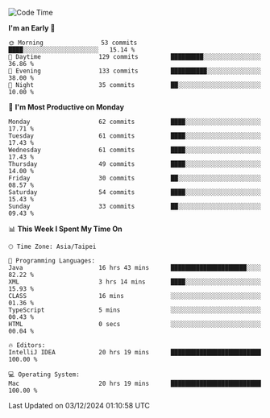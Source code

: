 <!--START_SECTION:waka-->
![Code Time](http://img.shields.io/badge/Code%20Time-1%2C476%20hrs%2040%20mins-blue)

**I'm an Early 🐤** 

```text
🌞 Morning                53 commits          ████░░░░░░░░░░░░░░░░░░░░░   15.14 % 
🌆 Daytime                129 commits         █████████░░░░░░░░░░░░░░░░   36.86 % 
🌃 Evening                133 commits         ██████████░░░░░░░░░░░░░░░   38.00 % 
🌙 Night                  35 commits          ██░░░░░░░░░░░░░░░░░░░░░░░   10.00 % 
```
📅 **I'm Most Productive on Monday** 

```text
Monday                   62 commits          ████░░░░░░░░░░░░░░░░░░░░░   17.71 % 
Tuesday                  61 commits          ████░░░░░░░░░░░░░░░░░░░░░   17.43 % 
Wednesday                61 commits          ████░░░░░░░░░░░░░░░░░░░░░   17.43 % 
Thursday                 49 commits          ████░░░░░░░░░░░░░░░░░░░░░   14.00 % 
Friday                   30 commits          ██░░░░░░░░░░░░░░░░░░░░░░░   08.57 % 
Saturday                 54 commits          ████░░░░░░░░░░░░░░░░░░░░░   15.43 % 
Sunday                   33 commits          ██░░░░░░░░░░░░░░░░░░░░░░░   09.43 % 
```


📊 **This Week I Spent My Time On** 

```text
🕑︎ Time Zone: Asia/Taipei

💬 Programming Languages: 
Java                     16 hrs 43 mins      █████████████████████░░░░   82.22 % 
XML                      3 hrs 14 mins       ████░░░░░░░░░░░░░░░░░░░░░   15.93 % 
CLASS                    16 mins             ░░░░░░░░░░░░░░░░░░░░░░░░░   01.36 % 
TypeScript               5 mins              ░░░░░░░░░░░░░░░░░░░░░░░░░   00.43 % 
HTML                     0 secs              ░░░░░░░░░░░░░░░░░░░░░░░░░   00.04 % 

🔥 Editors: 
IntelliJ IDEA            20 hrs 19 mins      █████████████████████████   100.00 % 

💻 Operating System: 
Mac                      20 hrs 19 mins      █████████████████████████   100.00 % 
```


 Last Updated on 03/12/2024 01:10:58 UTC
<!--END_SECTION:waka-->
